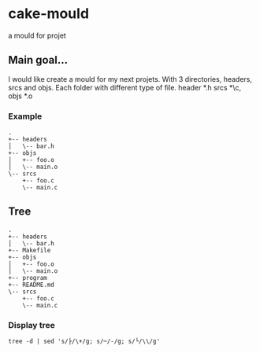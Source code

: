 # cake-mould
a mould for projet

## Main goal...

I would like create a mould 
for my next projets. With 3 directories,
headers, srcs and objs. Each folder with different type of file.
header \*\.h srcs \*\c, objs \*\.o

### Example

```
.
+-- headers
│   \-- bar.h
+-- objs
│   +-- foo.o
│   \-- main.o
\-- srcs
    +-- foo.c
    \-- main.c
```



## Tree

```
.
+-- headers
│   \-- bar.h
+-- Makefile
+-- objs
│   +-- foo.o
│   \-- main.o
+-- program
+-- README.md
\-- srcs
    +-- foo.c
    \-- main.c
```

### Display tree

```tree -d | sed 's/├/\+/g; s/─/-/g; s/└/\\/g'```
